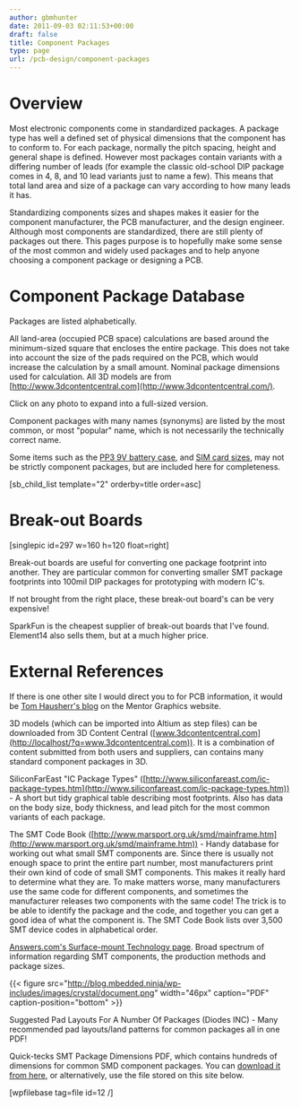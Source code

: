 ```yaml
---
author: gbmhunter
date: 2011-09-03 02:11:53+00:00
draft: false
title: Component Packages
type: page
url: /pcb-design/component-packages
---
```


# Overview




Most electronic components come in standardized packages. A package type has well a defined set of physical dimensions that the component has to conform to. For each package, normally the pitch spacing, height and general shape is defined. However most packages contain variants with a differing number of leads (for example the classic old-school DIP package comes in 4, 8, and 10 lead variants just to name a few). This means that total land area and size of a package can vary according to how many leads it has.




Standardizing components sizes and shapes makes it easier for the component manufacturer, the PCB manufacturer, and the design engineer. Although most components are standardized, there are still plenty of packages out there. This pages purpose is to hopefully make some sense of the most common and widely used packages and to help anyone choosing a component package or designing a PCB.




# Component Package Database




Packages are listed alphabetically.




All land-area (occupied PCB space) calculations are based around the minimum-sized square that encloses the entire package. This does not take into account the size of the pads required on the PCB, which would increase the calculation by a small amount. Nominal package dimensions used for calculation. All 3D models are from [http://www.3dcontentcentral.com](http://www.3dcontentcentral.com/).




Click on any photo to expand into a full-sized version.




Component packages with many names (synonyms) are listed by the most common, or most "popular" name, which is not necessarily the technically correct name.




Some items such as the [PP3 9V battery case](http://blog.mbedded.ninja/pcb-design/component-packages/pp3-component-package), and [SIM card sizes](http://blog.mbedded.ninja/pcb-design/component-packages/sim-card-sizes), may not be strictly component packages, but are included here for completeness.




[sb_child_list template="2" orderby=title order=asc]




# Break-out Boards




[singlepic id=297 w=160 h=120 float=right]




Break-out boards are useful for converting one package footprint into another. They are particular common for converting smaller SMT package footprints into 100mil DIP packages for prototyping with modern IC's.




If not brought from the right place, these break-out board's can be very expensive!




SparkFun is the cheapest supplier of break-out boards that I've found. Element14 also sells them, but at a much higher price.




# External References




If there is one other site I would direct you to for PCB information, it would be [Tom Hausherr's blog](http://blogs.mentor.com/tom-hausherr/) on the Mentor Graphics website.




3D models (which can be imported into Altium as step files) can be downloaded from 3D Content Central ([www.3dcontentcentral.com](http://localhost/?q=www.3dcontentcentral.com)). It is a combination of content submitted from both users and suppliers, can contains many standard component packages in 3D.




SiliconFarEast "IC Package Types" ([http://www.siliconfareast.com/ic-package-types.htm](http://www.siliconfareast.com/ic-package-types.htm)) - A short but tidy graphical table describing most footprints. Also has data on the body size, body thickness, and lead pitch for the most common variants of each package.




The SMT Code Book ([http://www.marsport.org.uk/smd/mainframe.htm](http://www.marsport.org.uk/smd/mainframe.htm)) - Handy database for working out what small SMT components are. Since there is usually not enough space to print the entire part number, most manufacturers print their own kind of code of small SMT components. This makes it really hard to determine what they are. To make matters worse, many manufacturers use the same code for different components, and sometimes the manufacturer releases two components with the same code! The trick is to be able to identify the package and the code, and together you can get a good idea of what the component is. The SMT Code Book lists over 3,500 SMT device codes in alphabetical order.




[Answers.com's Surface-mount Technology page](http://www.answers.com/topic/surface-mount-technology). Broad spectrum of information regarding SMT components, the production methods and package sizes.



{{< figure src="http://blog.mbedded.ninja/wp-includes/images/crystal/document.png" width="46px" caption="PDF" caption-position="bottom" >}}



Suggested Pad Layouts For A Number Of Packages (Diodes INC) - Many recommended pad layouts/land patterns for common packages all in one PDF!




Quick-tecks SMT Package Dimensions PDF, which contains hundreds of dimensions for common SMD component packages. You can [download it from here](http://www.quick-teck.co.uk/TechArticleDoc/9522698761347382744.pdf), or alternatively, use the file stored on this site below.




[wpfilebase tag=file id=12 /]
